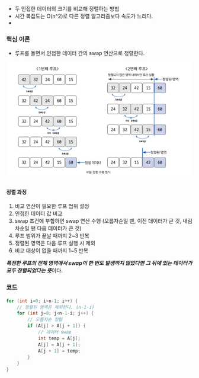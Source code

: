 * 두 인접한 데이터의 크기를 비교해 정렬하는 방법
* 시간 복잡도는 O(n^2)로 다른 정렬 알고리즘보다 속도가 느리다.
* 

### 핵심 이론

* 루프를 돌면서 인접한 데이터 간의 swap 연산으로 정렬한다.

![이미지](/이미지/Pasted%20image%2020240904025051.png)
#### 정렬 과정

1. 비교 연산이 필요한 루프 범위 설정
2. 인접한 데이터 값 비교
3. swap 조건에 부합하면 swap 연산 수행 (오름차순일 땐, 이전 데이터가 큰 것, 내림차순일 땐 다음 데이터가 큰 것)
4. 루프 범위가 끝날 때까지 2~3 반복
5. 정렬된 영역은 다음 루프 실행 시 제외
6. 비교 대상이 없을 때까지 1~5 반복

***특정한 루프의 전체 영역에서 swap이 한 번도 발생하지 않았다면 그 뒤에 있는 데이터가 모두 정렬되었다는 뜻***이다.

### 코드

```java
for (int i=0; i<n-1; i++) {
	// 정렬된 영역은 제외한다. (n-1-i)
	for (int j=0; j<n-1-i; j++) {
		// 오름차순 정렬
		if (A[j] > A[j + 1]) {
			// 데이터 swap
			int temp = A[j];
			A[j] = A[j + 1];
			A[j + 1] = temp;
		}
	}
}
```

